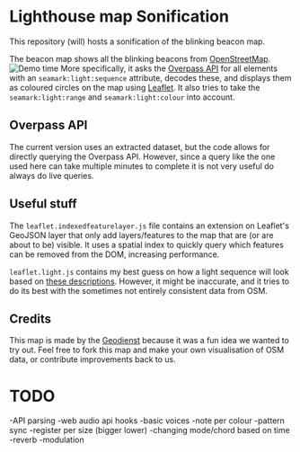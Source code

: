 # Lighthouse map Sonification
This repository (will) hosts a sonification of the blinking beacon map.

The beacon map shows all the blinking beacons from [OpenStreetMap](https://www.openstreetmap.org/).
![Demo time](https://geodienst.github.io/lighthousemap/demo.gif)
More specifically, it asks the [Overpass API](https://www.overpass-api.de) for all elements with an `seamark:light:sequence` attribute, decodes these, and displays them as coloured circles on the map using [Leaflet](https://leafletjs.com). It also tries to take the `seamark:light:range` and `seamark:light:colour` into account.

## Overpass API
The current version uses an extracted dataset, but the code allows for directly querying the Overpass API. However, since a query like the one used here can take multiple minutes to complete it is not very useful do always do live queries.

## Useful stuff
The `leaflet.indexedfeaturelayer.js` file contains an extension on Leaflet's GeoJSON layer that only add layers/features to the map that are (or are about to be) visible. It uses a spatial index to quickly query which features can be removed from the DOM, increasing performance.

`leaflet.light.js` contains my best guess on how a light sequence will look based on [these descriptions](https://wiki.openstreetmap.org/wiki/Seamarks/Light_Characters). However, it might be inaccurate, and it tries to do its best with the sometimes not entirely consistent data from OSM.

## Credits
This map is made by the [Geodienst](https://www.geodienst.xyz) because it was a fun idea we wanted to try out. Feel free to fork this map and make your own visualisation of OSM data, or contribute improvements back to us. 

# TODO
-API parsing
-web audio api hooks
-basic voices
-note per colour
-pattern sync
-register per size (bigger lower)
-changing mode/chord based on time
-reverb
-modulation
